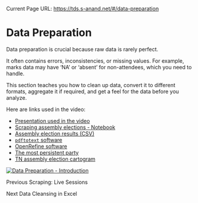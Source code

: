 Current Page URL: https://tds.s-anand.net/#/data-preparation

# Data Preparation

Data preparation is crucial because raw data is rarely perfect.

It often contains errors, inconsistencies, or missing values. For example,
marks data may have ‘NA’ or ‘absent’ for non-attendees, which you need to
handle.

This section teaches you how to clean up data, convert it to different
formats, aggregate it if required, and get a feel for the data before you
analyze.

Here are links used in the video:

  * [Presentation used in the video](https://docs.google.com/presentation/d/1Gb0QnPUN1YOwM_O5EqDdXUdL-5Azp1Tf/view)
  * [Scraping assembly elections - Notebook](https://colab.research.google.com/drive/1SP8yVxzmofQO48-yXF3rujqWk2iM0KSl)
  * [Assembly election results (CSV)](https://github.com/datameet/india-election-data/blob/master/assembly-elections/assembly.csv)
  * [`pdftotext` software](https://www.xpdfreader.com/pdftotext-man.html)
  * [OpenRefine software](https://openrefine.org)
  * [The most persistent party](https://gramener.com/election/parliament#story.ddp)
  * [TN assembly election cartogram](https://gramener.com/election/cartogram?ST_NAME=Tamil%20Nadu)

[![Data Preparation -
Introduction](https://i.ytimg.com/vi_webp/dF3zchJJKqk/sddefault.webp)](https://youtu.be/dF3zchJJKqk)

Previous Scraping: Live Sessions

Next Data Cleansing in Excel


